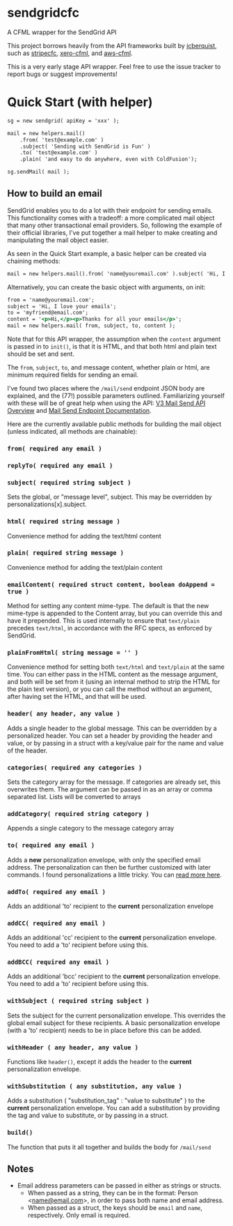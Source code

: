 # sendgridcfc
A CFML wrapper for the SendGrid API

This project borrows heavily from the API frameworks built by [jcberquist](https://github.com/jcberquist), such as [stripecfc](https://github.com/jcberquist/stripecfc), [xero-cfml](https://github.com/jcberquist/xero-cfml), and [aws-cfml](https://github.com/jcberquist/aws-cfml).

This is a very early stage API wrapper. Feel free to use the issue tracker to report bugs or suggest improvements!

# Quick Start (with helper)

```cfc
sg = new sendgrid( apiKey = 'xxx' );

mail = new helpers.mail()
	.from( 'test@example.com' )
	.subject( 'Sending with SendGrid is Fun' )
	.to( 'test@example.com' )
	.plain( 'and easy to do anywhere, even with ColdFusion');

sg.sendMail( mail );
```

## How to build an email

SendGrid enables you to do a lot with their endpoint for sending emails. This functionality comes with a tradeoff: a more complicated mail object that many other transactional email providers. So, following the example of their official libraries, I've put together a mail helper to make creating and manipulating the mail object easier.

As seen in the Quick Start example, a basic helper can be created via chaining methods:

```cfc
mail = new helpers.mail().from( 'name@youremail.com' ).subject( 'Hi, I love your emails' ).to( 'myfriend@email.com' ).html( '<p>Hi,</p><p>Thanks for all your emails</p>');
```
Alternatively, you can create the basic object with arguments, on init:

```cfc
from = 'name@youremail.com';
subject = 'Hi, I love your emails';
to = 'myfriend@email.com';
content = '<p>Hi,</p><p>Thanks for all your emails</p>';
mail = new helpers.mail( from, subject, to, content );
```
Note that for this API wrapper, the assumption when the `content` argument is passed in to `init()`, is that it is HTML, and that both html and plain text should be set and sent.

The `from`, `subject`, `to`, and message content, whether plain or html, are minimum required fields for sending an email.

I've found two places where the `/mail/send` endpoint JSON body are explained, and the (77!) possible parameters outlined. Familiarizing yourself with these will be of great help when using the API: [V3 Mail Send API Overview](https://sendgrid.com/docs/API_Reference/Web_API_v3/Mail/index.html) and [Mail Send Endpoint Documentation](https://sendgrid.api-docs.io/v3.0/mail-send).

Here are the currently available public methods for building the mail object (unless indicated, all methods are chainable):

### `from( required any email )`
### `replyTo( required any email )`
### `subject( required string subject )`
Sets the global, or "message level", subject. This may be overridden by personalizations[x].subject.
### `html( required string message )`
Convenience method for adding the text/html content
### `plain( required string message )`
Convenience method for adding the text/plain content
### `emailContent( required struct content, boolean doAppend = true )`
Method for setting any content mime-type. The default is that the new mime-type is appended to the Content array, but you can override this and have it prepended. This is used internally to ensure that `text/plain` precedes `text/html`, in accordance with the RFC specs, as enforced by SendGrid.
### `plainFromHtml( string message = '' )`
Convenience method for setting both `text/html` and `text/plain` at the same time. You can either pass in the HTML content as the message argument, and both will be set from it (using an internal method to strip the HTML for the plain text version), or you can call the method without an argument, after having set the HTML, and that will be used.
### `header( any header, any value )`
Adds a single header to the global message. This can be overridden by a personalized header. You can set a header by providing the header and value, or by passing in a struct with a key/value pair for the name and value of the header.
### `categories( required any categories )`
Sets the category array for the message. If categories are already set, this overwrites them. The argument can be passed in as an array or comma separated list. Lists will be converted to arrays
### `addCategory( required string category )`
Appends a single category to the message category array
### `to( required any email )`
Adds a **new** personalization envelope, with only the specified email address. The personalization can then be further customized with later commands. I found personalizations a little tricky. You can [read more here](https://sendgrid.com/docs/Classroom/Send/v3_Mail_Send/personalizations.html).
### `addTo( required any email )`
Adds an additional 'to' recipient to the **current** personalization envelope
### `addCC( required any email )`
Adds an additional 'cc' recipient to the **current** personalization envelope. You need to add a 'to' recipient before using this.
### `addBCC( required any email )`
Adds an additional 'bcc' recipient to the **current** personalization envelope. You need to add a 'to' recipient before using this.
### `withSubject ( required string subject )`
Sets the subject for the current personalization envelope. This overrides the global email subject for these recipients. A basic personalization envelope (with a 'to' recipient) needs to be in place before this can be added.
### `withHeader ( any header, any value )`
Functions like `header()`, except it adds the header to the **current** personalization envelope.
### `withSubstitution ( any substitution, any value )`
Adds a substitution ( "substitution_tag" : "value to substitute" ) to the **current** personalization envelope. You can add a substitution by providing the tag and value to substitute, or by passing in a struct.
### `build()`
The function that puts it all together and builds the body for `/mail/send`


## Notes

* Email address parameters can be passed in either as strings or structs.
  * When passed as a string, they can be in the format: Person \<name@email.com\>, in order to pass both name and email address.
  * When passed as a struct, the keys should be `email` and `name`, respectively. Only email is required.